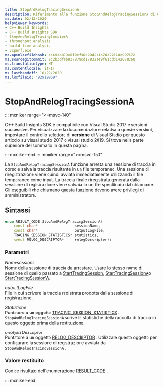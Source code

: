 ```yaml
---
title: StopAndRelogTracingSessionA
description: Riferimento alla funzione StopAndRelogTracingSessionA di C++ Build Insights SDK.
ms.date: 02/12/2020
helpviewer_keywords:
- C++ Build Insights
- C++ Build Insights SDK
- StopAndRelogTracingSessionA
- throughput analysis
- build time analysis
- vcperf.exe
ms.openlocfilehash: de69ca379c6f0ef46e23d2b4a78c72518e997572
ms.sourcegitcommit: 9c2b3df9b837879cd17932ae9f61cdd142078260
ms.translationtype: MT
ms.contentlocale: it-IT
ms.lasthandoff: 10/29/2020
ms.locfileid: "92919969"
---
```

# <a name="stopandrelogtracingsessiona"></a>StopAndRelogTracingSessionA

::: moniker range="<=msvc-140"

C++ Build Insights SDK è compatibile con Visual Studio 2017 e versioni successive. Per visualizzare la documentazione relativa a queste versioni, impostare il controllo selettore di **versione** di Visual Studio per questo articolo su visual studio 2017 o visual studio 2019. Si trova nella parte superiore del sommario in questa pagina.

::: moniker-end
::: moniker range=">=msvc-150"

La `StopAndRelogTracingSessionA` funzione arresta una sessione di traccia in corso e salva la traccia risultante in un file temporaneo. Una sessione di riregistrazione viene quindi avviata immediatamente utilizzando il file temporaneo come input. La traccia finale riregistrata generata dalla sessione di registrazione viene salvata in un file specificato dal chiamante. Gli eseguibili che chiamano questa funzione devono avere privilegi di amministratore.

## <a name="syntax"></a>Sintassi

```cpp
enum RESULT_CODE StopAndRelogTracingSessionA(
    const char*                 sessionName,
    const char*                 outputLogFile,
    TRACING_SESSION_STATISTICS* statistics,
    const RELOG_DESCRIPTOR*     relogDescriptor);
```

### <a name="parameters"></a>Parametri

*Nomesessione*\
Nome della sessione di traccia da arrestare. Usare lo stesso nome di sessione di quello passato a [StartTracingSession](start-tracing-session.md), [StartTracingSessionA](start-tracing-session-a.md)o [StartTracingSessionW](start-tracing-session-w.md).

*outputLogFile*\
File in cui scrivere la traccia registrata prodotta dalla sessione di registrazione.

*Statistiche*\
Puntatore a un oggetto [TRACING_SESSION_STATISTICS](../other-types/tracing-session-statistics-struct.md) . `StopAndRelogTracingSessionA` scrive le statistiche della raccolta di traccia in questo oggetto prima della restituzione.

*analysisDescriptor*\
Puntatore a un oggetto [RELOG_DESCRIPTOR](../other-types/analysis-descriptor-struct.md) . Utilizzare questo oggetto per configurare la sessione di registrazione avviata da `StopAndRelogTracingSessionA` .

### <a name="return-value"></a>Valore restituito

Codice risultato dell'enumerazione [RESULT_CODE](../other-types/result-code-enum.md) .

::: moniker-end
